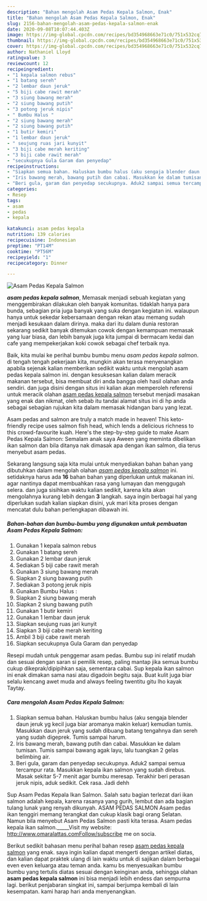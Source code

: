 ```yaml
---
description: "Bahan mengolah Asam Pedas Kepala Salmon, Enak"
title: "Bahan mengolah Asam Pedas Kepala Salmon, Enak"
slug: 2156-bahan-mengolah-asam-pedas-kepala-salmon-enak
date: 2020-09-08T10:07:44.403Z
image: https://img-global.cpcdn.com/recipes/bd354968663e71c0/751x532cq70/asam-pedas-kepala-salmon-foto-resep-utama.jpg
thumbnail: https://img-global.cpcdn.com/recipes/bd354968663e71c0/751x532cq70/asam-pedas-kepala-salmon-foto-resep-utama.jpg
cover: https://img-global.cpcdn.com/recipes/bd354968663e71c0/751x532cq70/asam-pedas-kepala-salmon-foto-resep-utama.jpg
author: Nathaniel Lloyd
ratingvalue: 3
reviewcount: 12
recipeingredient:
- "1 kepala salmon rebus"
- "1 batang sereh"
- "2 lembar daun jeruk"
- "5 biji cabe rawit merah"
- "3 siung bawang merah"
- "2 siung bawang putih"
- "3 potong jeruk nipis"
- " Bumbu Halus "
- "2 siung bawang merah"
- "2 siung bawang putih"
- "1 butir kemiri"
- "1 lembar daun jeruk"
- " seujung ruas jari kunyit"
- "3 biji cabe merah keriting"
- "3 biji cabe rawit merah"
- "secukupnya Gula Garam dan penyedap"
recipeinstructions:
- "Siapkan semua bahan. Haluskan bumbu halus (aku sengaja blender daun jeruk yg kecil juga biar aromanya makin keluar) kemudian tumis. Masukkan daun jeruk yang sudah dibuang batang tengahnya dan sereh yang sudah digeprek. Tumis sampai harum."
- "Iris bawang merah, bawang putih dan cabai. Masukkan ke dalam tumisan. Tumis sampai bawang agak layu, lalu tuangkan 2 gelas belimbing air."
- "Beri gula, garam dan penyedap secukupnya. Aduk2 sampai semua tercampur rata. Masukkan kepala ikan salmon yang sudah direbus. Masak sekitar 5-7 menit agar bumbu meresap. Terakhir beri perasan jeruk nipis, aduk sedikit. Cek rasa. Jadi dehh"
categories:
- Resep
tags:
- asam
- pedas
- kepala

katakunci: asam pedas kepala 
nutrition: 139 calories
recipecuisine: Indonesian
preptime: "PT14M"
cooktime: "PT56M"
recipeyield: "1"
recipecategory: Dinner

---
```



![Asam Pedas Kepala Salmon](https://img-global.cpcdn.com/recipes/bd354968663e71c0/751x532cq70/asam-pedas-kepala-salmon-foto-resep-utama.jpg)

<b><i>asam pedas kepala salmon</i></b>, Memasak menjadi sebuah kegiatan yang menggembirakan dilakukan oleh banyak komunitas. tidaklah hanya para bunda, sebagian pria juga banyak yang suka dengan kegiatan ini. walaupun hanya untuk sekedar kebersamaan dengan rekan atau memang sudah menjadi kesukaan dalam dirinya. maka dari itu dalam dunia restoran sekarang sedikit banyak ditemukan cowok dengan kemampuan memasak yang luar biasa, dan lebih banyak juga kita jumpai di bermacam kedai dan cafe yang mempekerjakan koki cowok sebagai chef terbaik nya.

Baik, kita mulai ke perihal bumbu bumbu menu <i>asam pedas kepala salmon</i>. di tengah tengah pekerjaan kita, mungkin akan terasa menyenangkan apabila sejenak kalian memberikan sedikit waktu untuk mengolah asam pedas kepala salmon ini. dengan kesuksesan kalian dalam meracik makanan tersebut, bisa membuat diri anda bangga oleh hasil olahan anda sendiri. dan juga disini dengan situs ini kalian akan memperoleh referensi untuk meracik olahan <u>asam pedas kepala salmon</u> tersebut menjadi masakan yang enak dan nikmat, oleh sebab itu tandai alamat situs ini di hp anda sebagai sebagian rujukan kita dalam memasak hidangan baru yang lezat.

Asam pedas and salmon are truly a match made in heaven! This keto-friendly recipe uses salmon fish head, which lends a delicious richness to this crowd-favourite kuah. Here&#39;s the step-by-step guide to make Asam Pedas Kepala Salmon: Semalam anak saya Aween yang meminta dibelikan ikan salmon dan bila ditanya nak dimasak apa dengan ikan salmon, dia terus menyebut asam pedas.


Sekarang langsung saja kita mulai untuk menyediakan bahan bahan yang dibutuhkan dalam mengolah olahan <u><i>asam pedas kepala salmon</i></u> ini. setidaknya harus ada <b>16</b> bahan bahan yang diperlukan untuk makanan ini. agar nantinya dapat membuahkan rasa yang lumayan dan menggugah selera. dan juga sisihkan waktu kalian sedikit, karena kita akan mengolahnya kurang lebih dengan <b>3</b> langkah. saya ingin berbagai hal yang diperlukan sudah kalian siapkan disini, yuk mari kita proses dengan mencatat dulu bahan perlengkapan dibawah ini.

<!--inarticleads1-->

##### Bahan-bahan dan bumbu-bumbu yang digunakan untuk pembuatan Asam Pedas Kepala Salmon:

1. Gunakan 1 kepala salmon rebus
1. Gunakan 1 batang sereh
1. Gunakan 2 lembar daun jeruk
1. Sediakan 5 biji cabe rawit merah
1. Gunakan 3 siung bawang merah
1. Siapkan 2 siung bawang putih
1. Sediakan 3 potong jeruk nipis
1. Gunakan  Bumbu Halus :
1. Siapkan 2 siung bawang merah
1. Siapkan 2 siung bawang putih
1. Gunakan 1 butir kemiri
1. Gunakan 1 lembar daun jeruk
1. Siapkan  seujung ruas jari kunyit
1. Siapkan 3 biji cabe merah keriting
1. Ambil 3 biji cabe rawit merah
1. Siapkan secukupnya Gula Garam dan penyedap


Resepi mudah untuk penggemar asam pedas. Bumbu sup ini relatif mudah dan sesuai dengan saran si pemilik resep, paling mantap jika semua bumbu cukup dikeprak/dipipihkan saja, sementara cabai. Sup kepala ikan salmon ini enak dimakan sama nasi atau digadoin begitu saja. Buat kulit juga biar selalu kencang awet muda and always feeling twentitu gitu lho kayak Taytay. 

<!--inarticleads2-->

##### Cara mengolah Asam Pedas Kepala Salmon:

1. Siapkan semua bahan. Haluskan bumbu halus (aku sengaja blender daun jeruk yg kecil juga biar aromanya makin keluar) kemudian tumis. Masukkan daun jeruk yang sudah dibuang batang tengahnya dan sereh yang sudah digeprek. Tumis sampai harum.
1. Iris bawang merah, bawang putih dan cabai. Masukkan ke dalam tumisan. Tumis sampai bawang agak layu, lalu tuangkan 2 gelas belimbing air.
1. Beri gula, garam dan penyedap secukupnya. Aduk2 sampai semua tercampur rata. Masukkan kepala ikan salmon yang sudah direbus. Masak sekitar 5-7 menit agar bumbu meresap. Terakhir beri perasan jeruk nipis, aduk sedikit. Cek rasa. Jadi dehh


Sup Asam Pedas Kepala Ikan Salmon. Salah satu bagian terlezat dari ikan salmon adalah kepala, karena rasanya yang gurih, lembut dan ada bagian tulang lunak yang renyah dikunyah. ASAM PEDAS SALMON Asam pedas ikan tenggiri memang terangkat dan cukup klasik bagi orang Selatan. Namun bila menyebut Asam Pedas Salmon pasti kita terasa. Asam pedas kepala ikan salmon._____Visit my website: http://www.omaralattas.comFollow/subscribe me on socia. 

Berikut sedikit bahasan menu perihal bahan resep <u>asam pedas kepala salmon</u> yang enak. saya ingin kalian dapat mengerti dengan artikel diatas, dan kalian dapat praktek ulang di lain waktu untuk di sajikan dalam berbagai even even keluarga atau teman anda. kamu bs menyesuaikan bumbu bumbu yang tertulis diatas sesuai dengan keinginan anda, sehingga olahan <b>asam pedas kepala salmon</b> ini bisa menjadi lebih endess dan sempurna lagi. berikut penjabaran singkat ini, sampai berjumpa kembali di lain kesempatan. kami harap hari anda menyenangkan.

